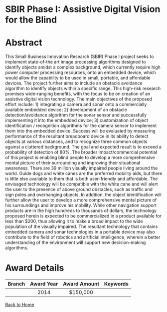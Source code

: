 
SBIR Phase I: Assistive Digital Vision for the Blind
====================================================

# Abstract


This Small Business Innovation Research (SBIR) Phase I project seeks to implement state-of-the art image processing algorithms designed to identify objects amidst a complex background, which currently require high power computer processing resources, onto an embedded device, which would allow the capability to be used in small, portable, and affordable devices. The project further aims to include an obstacle avoidance algorithm to identify objects within a specific range. This high-risk research promises wide-ranging benefits, with the focus to be on creation of an assistive digital vision technology. The main objectives of the proposed effort include: 1) integrating a camera and sonar onto a commercially available embedded device; 2) development of an obstacle detection/avoidance algorithm for the sonar sensor and successfully implementing it into the embedded device; 3) customization of object identification / recognition algorithms for the camera sensor to implement them into the embedded device. Success will be evaluated by measuring performance of the resultant breadboard device in its ability to detect objects at various distances, and to recognize three common objects against a cluttered background. The goal and expected result is to exceed a probability of detection of 80%. The broader impact/commercial potential of this project is enabling blind people to develop a more comprehensive mental picture of their surrounding and improving their situational awareness. There are 39 million visually impaired people living around the world. Guide dogs and white canes are the preferred mobility aids, but there is little else available to them that is both user-friendly and affordable. The envisaged technology will be compatible with the white cane and will alert the user to the presence of above ground obstacles, such as traffic and sign poles and overhanging objects. In addition, the object identification will further allow the user to develop a more comprehensive mental picture of his surroundings and improve his mobility. While other navigation support products are in the high hundreds to thousands of dollars, the technology proposed herein is expected to be commercialized in a product available for less than $200, thus allowing it to make a broad impact to the wide population of the visually impaired. The resultant technology that contains embedded camera and sonar technologies in a portable device may also contribute to the field of robotics and artificial intelligence, wherein a better understanding of the environment will support new decision-making algorithms.  

# Award Details

|Branch|Award Year|Award Amount|Keywords|
| :---: | :---: | :---: | :---: |
||2014|$150,000||
  
  


[Back to Home](https://github.com/chrischow/dod_sbir_awards/Reports/JT/#156)